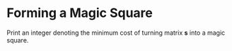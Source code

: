 # Forming a Magic Square

Print an integer denoting the minimum cost of turning matrix **s** into a magic square.
